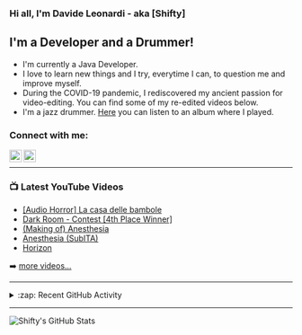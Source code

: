 ### Hi all, I'm Davide Leonardi - aka [Shifty]

## I'm a Developer and a Drummer!

- I'm currently a Java Developer. 
- I love to learn new things and I try, everytime I can, to question me and improve myself.
- During the COVID-19 pandemic, I rediscovered my ancient passion for video-editing. You can find some of my re-edited videos below.
- I'm a jazz drummer. [Here][spotify] you can listen to an album where I played.

### Connect with me:

[<img align="left" alt="shiftyita | YouTube" width="22px" src="https://cdn.jsdelivr.net/npm/simple-icons@v3/icons/youtube.svg" />][youtube]
[<img align="left" alt="shiftyita | LinkedIn" width="22px" src="https://cdn.jsdelivr.net/npm/simple-icons@v3/icons/linkedin.svg" />][linkedin]

<br />

---

### 📺 Latest YouTube Videos

<!-- YOUTUBE:START -->
- [[Audio Horror] La casa delle bambole](https://www.youtube.com/watch?v=n8Q-VWz1FVc)
- [Dark Room - Contest [4th Place Winner]](https://www.youtube.com/watch?v=Eeo1wyguKGc)
- [&lpar;Making of&rpar; Anesthesia](https://www.youtube.com/watch?v=89KxnrL882A)
- [Anesthesia &lpar;SubITA&rpar;](https://www.youtube.com/watch?v=v0p61v3pkfY)
- [Horizon](https://www.youtube.com/watch?v=rjCWsGPIU8I)
<!-- YOUTUBE:END -->

➡️ [more videos...](https://www.youtube.com/channel/UC01kbvoszt6YpE-Q0RJX2hw)

---

<details>
  <summary>:zap: Recent GitHub Activity</summary>
  <!--START_SECTION:activity-->
  <!--END_SECTION:activity-->
</details>

--- 

<img align="left" alt="Shifty's GitHub Stats" src="https://github-readme-stats.vercel.app/api?username=shiftyita&show_icons=true&hide_border=true" /><br /><br />





[youtube]: https://www.youtube.com/channel/UC01kbvoszt6YpE-Q0RJX2hw
[linkedin]: https://www.linkedin.com/in/davide-leonardi-aa7a9248/
[spotify]: https://open.spotify.com/album/0btflDLrF6hQvcPPNFJ3XJ

